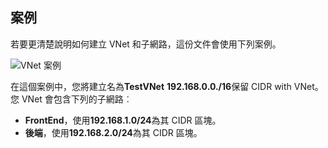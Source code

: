 ## <a name="scenario"></a>案例

若要更清楚說明如何建立 VNet 和子網路，這份文件會使用下列案例。

![VNet 案例](./media/virtual-networks-create-vnet-scenario-include/vnet-scenario.png)

在這個案例中，您將建立名為**TestVNet** **192.168.0.0./16**保留 CIDR with VNet。 您 VNet 會包含下列的子網路︰ 

- **FrontEnd**，使用**192.168.1.0/24**為其 CIDR 區塊。
- **後端**，使用**192.168.2.0/24**為其 CIDR 區塊。

 